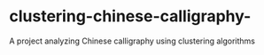 # clustering-chinese-calligraphy-
A project analyzing Chinese calligraphy using clustering algorithms
